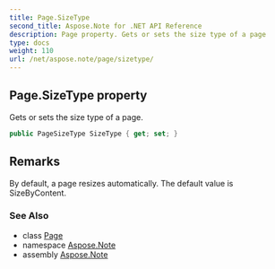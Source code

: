 ```yaml
---
title: Page.SizeType
second_title: Aspose.Note for .NET API Reference
description: Page property. Gets or sets the size type of a page
type: docs
weight: 110
url: /net/aspose.note/page/sizetype/
---
```

## Page.SizeType property

Gets or sets the size type of a page.

```csharp
public PageSizeType SizeType { get; set; }
```

## Remarks

By default, a page resizes automatically. The default value is SizeByContent.

### See Also

* class [Page](../)
* namespace [Aspose.Note](../../page/)
* assembly [Aspose.Note](../../../)


